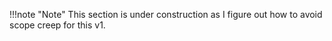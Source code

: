 !!!note "Note"
    This section is under construction as I figure out how to avoid scope creep for this v1.